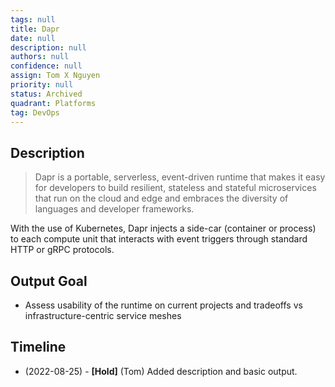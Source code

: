 ```yaml
---
tags: null
title: Dapr
date: null
description: null
authors: null
confidence: null
assign: Tom X Nguyen
priority: null
status: Archived
quadrant: Platforms
tag: DevOps
---
```


## Description

> Dapr is a portable, serverless, event-driven runtime that makes it easy for developers to build resilient, stateless and stateful microservices that run on the cloud and edge and embraces the diversity of languages and developer frameworks.

With the use of Kubernetes, Dapr injects a side-car (container or process) to each compute unit that interacts with event triggers through standard HTTP or gRPC protocols.

## Output Goal

- Assess usability of the runtime on current projects and tradeoffs vs infrastructure-centric service meshes

## Timeline

- (2022-08-25) - **[Hold]** (Tom) Added description and basic output.
